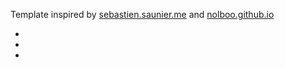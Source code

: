 <p>
 Template inspired by <a href="http://sebastien.saunier.me/" target="_blank">sebastien.saunier.me</a> and <a href="http://nolboo.github.io/" target="_blank">nolboo.github.io</a>
</p>
<ul class="links">
  <li><a href="https://twitter.com/{{ site.author.twitter }}" title="follow me"><span class="icon-twitter"></span></a></li>
  <li><a href="mailto:kalkin7@gmail.com" title="AMA"><span class="icon-send"></span></a></li>
  <li><a href="http://prose.io/#kalkin7/kalkin7.github.io/tree/master/_posts" title="New Post"><span class="icon-plus-circle"></span></a></li>
</ul>